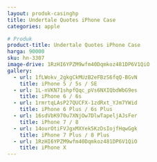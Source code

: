 ```yaml
---
layout: produk-casinghp
title: Undertale Quotes iPhone Case
categories: apple

# Produk
product-title: Undertale Quotes iPhone Case
harga: 90000
sku: hn-3307
image-drive: 1RzHI6YPZM9wfm40Dqmkoz481DP6V1QiO
gallery:
  - url: 1fLWokv_2gkgCkMUzB2eFBzS6fqQ-BGvN
    title: iPhone 5 / 5s / SE
  - url: 1L-nVKN71shpfQqc_pVs6NXIQbdWbG9es
    title: iPhone 6 / 6s
  - url: 1rmrtqLAsP27QUCFX-1zdRxt_YJm7YWid
    title: iPhone 6 Plus / 6s Plus
  - url: 16sdVbK970u7XNjOw7DlwTapeljAJsFer
    title: iPhone 7 / 8
  - url: 14ourOtiFVJgxMXYek5KzDsIojfHqwGgk
    title: iPhone 7 Plus / 8 Plus
  - url: 1RzHI6YPZM9wfm40Dqmkoz481DP6V1QiO
    title: iPhone X
---
```

